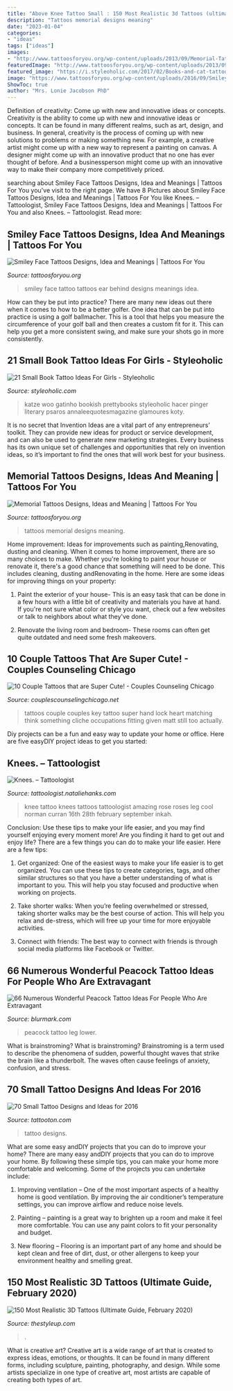 ```yaml
---
title: "Above Knee Tattoo Small : 150 Most Realistic 3d Tattoos (ultimate Guide, February 2020)"
description: "Tattoos memorial designs meaning"
date: "2023-01-04"
categories:
- "ideas"
tags: ["ideas"]
images:
- "http://www.tattoosforyou.org/wp-content/uploads/2013/09/Memorial-Tattoos.jpg"
featuredImage: "http://www.tattoosforyou.org/wp-content/uploads/2013/09/Memorial-Tattoos.jpg"
featured_image: "https://i.styleoholic.com/2017/02/Books-and-cat-tattoo-idea.jpg"
image: "https://www.tattoosforyou.org/wp-content/uploads/2016/09/Smiley-Face-Tattoo-Behind-Ear.jpg"
ShowToc: true
author: "Mrs. Lonie Jacobson PhD"
---
```



Definition of creativity: Come up with new and innovative ideas or concepts.
Creativity is the ability to come up with new and innovative ideas or concepts. It can be found in many different realms, such as art, design, and business. In general, creativity is the process of coming up with new solutions to problems or making something new. For example, a creative artist might come up with a new way to represent a painting on canvas. A designer might come up with an innovative product that no one has ever thought of before. And a businessperson might come up with an innovative way to make their company more competitively priced.

	

		
searching about Smiley Face Tattoos Designs, Idea and Meanings | Tattoos For You you've visit to the right page. We have 8 Pictures about Smiley Face Tattoos Designs, Idea and Meanings | Tattoos For You like Knees. – Tattoologist, Smiley Face Tattoos Designs, Idea and Meanings | Tattoos For You and also Knees. – Tattoologist. Read more:
		
    
## Smiley Face Tattoos Designs, Idea And Meanings | Tattoos For You

<img loading=lazy src="https://www.tattoosforyou.org/wp-content/uploads/2016/09/Smiley-Face-Tattoo-Behind-Ear.jpg" onerror="this.onerror=null;this.src='https://tse3.mm.bing.net/th?id=OIP.2xBgY0ffXaRrV0L0TGAzygAAAA&amp;pid=15.1';" alt="Smiley Face Tattoos Designs, Idea and Meanings | Tattoos For You">

_Source: tattoosforyou.org_

>smiley face tattoo tattoos ear behind designs meanings idea. 

	

How can they be put into practice?
There are many new ideas out there when it comes to how to be a better golfer. One idea that can be put into practice is using a golf ballmacher. This is a tool that helps you measure the circumference of your golf ball and then creates a custom fit for it. This can help you get a more consistent swing, and make sure your shots go in more consistently.

    
## 21 Small Book Tattoo Ideas For Girls - Styleoholic

<img loading=lazy src="https://i.styleoholic.com/2017/02/Books-and-cat-tattoo-idea.jpg" onerror="this.onerror=null;this.src='https://tse3.mm.bing.net/th?id=OIP.N5-N3aANJ2nDxYWWXSzRcgAAAA&amp;pid=15.1';" alt="21 Small Book Tattoo Ideas For Girls - Styleoholic">

_Source: styleoholic.com_

>katze woo gatinho bookish prettybooks styleoholic hacer pinger literary psaros annaleequotesmagazine glamoures koty. 

	

It is no secret that Invention Ideas are a vital part of any entrepreneurs’ toolkit. They can provide new ideas for product or service development, and can also be used to generate new marketing strategies. Every business has its own unique set of challenges and opportunities that rely on invention ideas, so it’s important to find the ones that will work best for your business.

    
## Memorial Tattoos Designs, Ideas And Meaning | Tattoos For You

<img loading=lazy src="http://www.tattoosforyou.org/wp-content/uploads/2013/09/Memorial-Tattoos.jpg" onerror="this.onerror=null;this.src='https://tse2.mm.bing.net/th?id=OIP.M5768nEN7LkFaL6kSUQG8AHaFj&amp;pid=15.1';" alt="Memorial Tattoos Designs, Ideas and Meaning | Tattoos For You">

_Source: tattoosforyou.org_

>tattoos memorial designs meaning. 

	

Home improvement: Ideas for improvements such as painting,Renovating, dusting and cleaning.
When it comes to home improvement, there are so many choices to make. Whether you're looking to paint your house or renovate it, there's a good chance that something will need to be done. This includes cleaning, dusting andRenovating in the home. Here are some ideas for improving things on your property: 
1. Paint the exterior of your house- This is an easy task that can be done in a few hours with a little bit of creativity and materials you have at hand. If you're not sure what color or style you want, check out a few websites or talk to neighbors about what they've done. 

2. Renovate the living room and bedroom- These rooms can often get quite outdated and need some fresh makeovers.

    
## 10 Couple Tattoos That Are Super Cute! - Couples Counseling Chicago

<img loading=lazy src="https://www.couplescounselingchicago.net/wp-content/uploads/2014/10/couples-tattoos-51.jpg" onerror="this.onerror=null;this.src='https://tse1.mm.bing.net/th?id=OIP.oHVl1VRMZccuHNokJHN-8AHaGb&amp;pid=15.1';" alt="10 Couple Tattoos that are Super Cute! - Couples Counseling Chicago">

_Source: couplescounselingchicago.net_

>tattoos couple couples key tattoo super hand lock heart matching think something cliche occupations fitting given matt still too actually. 

	

Diy projects can be a fun and easy way to update your home or office. Here are five easyDIY project ideas to get you started: 

    
## Knees. – Tattoologist

<img loading=lazy src="http://makeitlast.se/tattoologist/wp-content/uploads/sites/4/2014/06/knee-tattoo.jpg" onerror="this.onerror=null;this.src='https://tse4.mm.bing.net/th?id=OIP.lS6mO7Cj73QothDWV7GqMQHaE7&amp;pid=15.1';" alt="Knees. – Tattoologist">

_Source: tattoologist.nataliehanks.com_

>knee tattoo knees tattoos tattoologist amazing rose roses leg cool norman curran 16th 28th february september inkah. 

	

Conclusion: Use these tips to make your life easier, and you may find yourself enjoying every moment more!
Are you finding it hard to get out and enjoy life? There are a few things you can do to make your life easier. Here are a few tips: 
1. Get organized: One of the easiest ways to make your life easier is to get organized. You can use these tips to create categories, tags, and other similar structures so that you have a better understanding of what is important to you. This will help you stay focused and productive when working on projects. 

2. Take shorter walks: When you’re feeling overwhelmed or stressed, taking shorter walks may be the best course of action. This will help you relax and de-stress, which will free up your time for more enjoyable activities. 

3. Connect with friends: The best way to connect with friends is through social media platforms like Facebook or Twitter.

    
## 66 Numerous Wonderful Peacock Tattoo Ideas For People Who Are Extravagant

<img loading=lazy src="https://www.blurmark.com/wp-content/uploads/2017/05/Peacock-Tattoo-On-Lower-Leg.jpg" onerror="this.onerror=null;this.src='https://tse1.mm.bing.net/th?id=OIP.ANAbKXx4i51AO0q2Bp3unwHaJ4&amp;pid=15.1';" alt="66 Numerous Wonderful Peacock Tattoo Ideas For People Who Are Extravagant">

_Source: blurmark.com_

>peacock tattoo leg lower. 

	

What is brainstroming?
What is brainstroming? Brainstroming is a term used to describe the phenomena of sudden, powerful thought waves that strike the brain like a thunderbolt. The waves often cause feelings of anxiety, confusion, and stress.

    
## 70 Small Tattoo Designs And Ideas For 2016

<img loading=lazy src="https://tattooton.com/wp-content/uploads/2016/01/Small-Tattoo-Designs-and-Ideas.64-683x1024.jpg" onerror="this.onerror=null;this.src='https://tse3.mm.bing.net/th?id=OIP.rZPh5HQkT2oXSDlmsLNyAAHaLG&amp;pid=15.1';" alt="70 Small Tattoo Designs and Ideas for 2016">

_Source: tattooton.com_

>tattoo designs. 

	

What are some easy andDIY projects that you can do to improve your home?
There are many easy andDIY projects that you can do to improve your home. By following these simple tips, you can make your home more comfortable and welcoming. Some of the projects you can undertake include:
1. Improving ventilation – One of the most important aspects of a healthy home is good ventilation. By improving the air conditioner’s temperature settings, you can improve airflow and reduce noise levels.

2. Painting – painting is a great way to brighten up a room and make it feel more comfortable. You can use any paint colors to fit your personality and budget.

3. New flooring – Flooring is an important part of any home and should be kept clean and free of dirt, dust, or other allergens to keep your environment healthy and smelling great.

    
## 150 Most Realistic 3D Tattoos (Ultimate Guide, February 2020)

<img loading=lazy src="https://thestyleup.com/wp-content/uploads/2015/06/3d-tattoo-02.jpg" onerror="this.onerror=null;this.src='https://tse2.mm.bing.net/th?id=OIP.q8dcSAhs_r5wNGpAeunH6AHaHa&amp;pid=15.1';" alt="150 Most Realistic 3D Tattoos (Ultimate Guide, February 2020)">

_Source: thestyleup.com_

>. 

	

What is creative art?
Creative art is a wide range of art that is created to express ideas, emotions, or thoughts. It can be found in many different forms, including sculpture, painting, photography, and design. While some artists specialize in one type of creative art, most artists are capable of creating both types of art.

